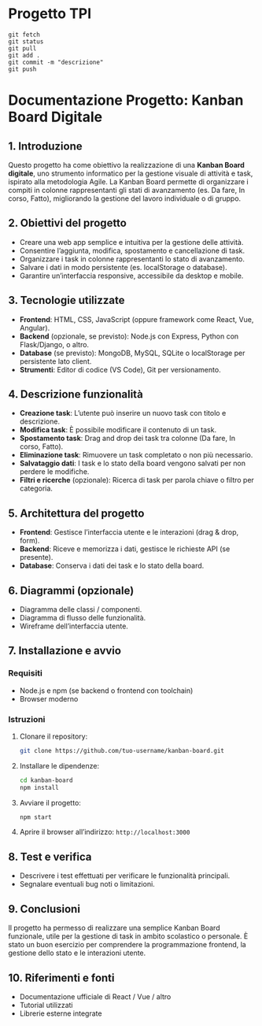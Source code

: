 # Progetto TPI
```
git fetch
git status
git pull
git add .
git commit -m "descrizione"
git push
```


# Documentazione Progetto: Kanban Board Digitale

## 1. Introduzione

Questo progetto ha come obiettivo la realizzazione di una **Kanban Board digitale**, uno strumento informatico per la gestione visuale di attività e task, ispirato alla metodologia Agile. La Kanban Board permette di organizzare i compiti in colonne rappresentanti gli stati di avanzamento (es. Da fare, In corso, Fatto), migliorando la gestione del lavoro individuale o di gruppo.

## 2. Obiettivi del progetto

* Creare una web app semplice e intuitiva per la gestione delle attività.
* Consentire l’aggiunta, modifica, spostamento e cancellazione di task.
* Organizzare i task in colonne rappresentanti lo stato di avanzamento.
* Salvare i dati in modo persistente (es. localStorage o database).
* Garantire un’interfaccia responsive, accessibile da desktop e mobile.

## 3. Tecnologie utilizzate

* **Frontend**: HTML, CSS, JavaScript (oppure framework come React, Vue, Angular).
* **Backend** (opzionale, se previsto): Node.js con Express, Python con Flask/Django, o altro.
* **Database** (se previsto): MongoDB, MySQL, SQLite o localStorage per persistente lato client.
* **Strumenti**: Editor di codice (VS Code), Git per versionamento.

## 4. Descrizione funzionalità

* **Creazione task**: L’utente può inserire un nuovo task con titolo e descrizione.
* **Modifica task**: È possibile modificare il contenuto di un task.
* **Spostamento task**: Drag and drop dei task tra colonne (Da fare, In corso, Fatto).
* **Eliminazione task**: Rimuovere un task completato o non più necessario.
* **Salvataggio dati**: I task e lo stato della board vengono salvati per non perdere le modifiche.
* **Filtri e ricerche** (opzionale): Ricerca di task per parola chiave o filtro per categoria.

## 5. Architettura del progetto

* **Frontend**: Gestisce l’interfaccia utente e le interazioni (drag & drop, form).
* **Backend**: Riceve e memorizza i dati, gestisce le richieste API (se presente).
* **Database**: Conserva i dati dei task e lo stato della board.

## 6. Diagrammi (opzionale)

* Diagramma delle classi / componenti.
* Diagramma di flusso delle funzionalità.
* Wireframe dell’interfaccia utente.

## 7. Installazione e avvio

### Requisiti

* Node.js e npm (se backend o frontend con toolchain)
* Browser moderno

### Istruzioni

1. Clonare il repository:

   ```bash
   git clone https://github.com/tuo-username/kanban-board.git
   ```
2. Installare le dipendenze:

   ```bash
   cd kanban-board
   npm install
   ```
3. Avviare il progetto:

   ```bash
   npm start
   ```
4. Aprire il browser all’indirizzo: `http://localhost:3000`

## 8. Test e verifica

* Descrivere i test effettuati per verificare le funzionalità principali.
* Segnalare eventuali bug noti o limitazioni.

## 9. Conclusioni

Il progetto ha permesso di realizzare una semplice Kanban Board funzionale, utile per la gestione di task in ambito scolastico o personale. È stato un buon esercizio per comprendere la programmazione frontend, la gestione dello stato e le interazioni utente.

## 10. Riferimenti e fonti

* Documentazione ufficiale di React / Vue / altro
* Tutorial utilizzati
* Librerie esterne integrate
